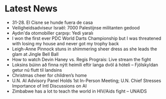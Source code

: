 # Latest News
-  31-28. El Cisne se hunde fuera de casa
-  Veiligheidsadviseur Israël: 7000 Palestijnse militanten gedood
-  Aydın'da otomobiller çarpışı: Yedi yaralı
-  I won the first ever PDC World Darts Championship but I was threatened with losing my house and never got my trophy back
-  Leigh-Anne Pinnock stuns in shimmering sheer dress as she leads the glam at Jingle Bell Ball
-  How to watch Devin Haney vs. Regis Prograis: Live stream the fight
-  Loksins búinn að finna nýtt heimili eftir langa dvöl á hóteli – Fjölskyldan getur nú flutt til landsins
-  Christmas cheer for children’s home
-  U.N. AI Advisory Panel Holds 1st In-Person Meeting; U.N. Chief Stresses Importance of Intl Discussions on AI
-  Zimbabwe has a lot to teach the world in HIV/Aids fight – UNAIDS

